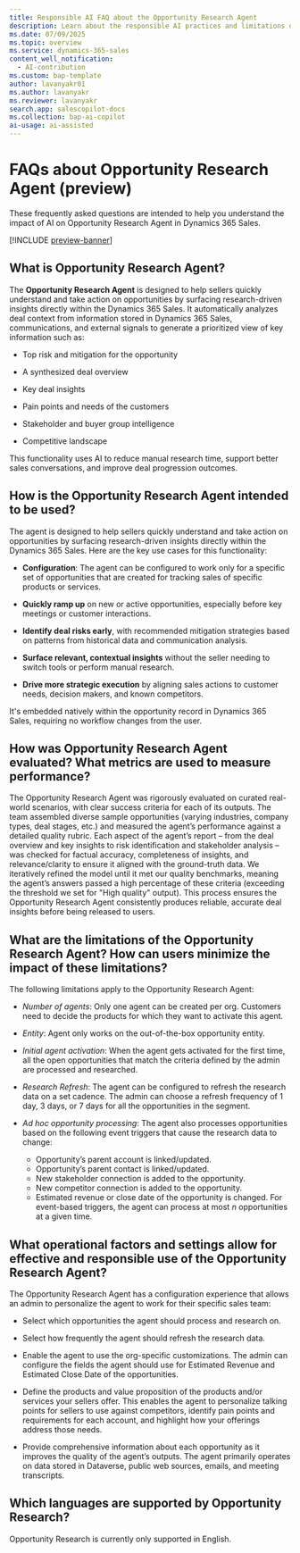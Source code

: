 ```yaml
---
title: Responsible AI FAQ about the Opportunity Research Agent
description: Learn about the responsible AI practices and limitations of the Opportunity Research Agent in Dynamics 365 Sales.
ms.date: 07/09/2025
ms.topic: overview
ms.service: dynamics-365-sales
content_well_notification:
  - AI-contribution
ms.custom: bap-template
author: lavanyakr01
ms.author: lavanyakr
ms.reviewer: lavanyakr
search.app: salescopilot-docs
ms.collection: bap-ai-copilot
ai-usage: ai-assisted
---
```


# FAQs about Opportunity Research Agent (preview)

These frequently asked questions are intended to help you understand the
impact of AI on Opportunity Research Agent in Dynamics 365 Sales.

[!INCLUDE [preview-banner](~/../shared-content/shared/preview-includes/preview-note-d365.md)]

## What is Opportunity Research Agent?

The **Opportunity Research Agent** is designed to help
sellers quickly understand and take action on opportunities by surfacing
research-driven insights directly within the Dynamics 365 Sales. It automatically
analyzes deal context from information stored in Dynamics 365 Sales, communications, and
external signals to generate a prioritized view of key information such as:

- Top risk and mitigation for the opportunity

- A synthesized deal overview

- Key deal insights

- Pain points and needs of the customers

- Stakeholder and buyer group intelligence

- Competitive landscape

This functionality uses AI to reduce manual research time, support
better sales conversations, and improve deal progression outcomes.

## How is the Opportunity Research Agent intended to be used?

The agent is designed to help sellers quickly understand and take
action on opportunities by surfacing research-driven insights directly
within the Dynamics 365 Sales. Here are the key use cases for this functionality:

- **Configuration**: The agent can be configured to work only for a
  specific set of opportunities that are created for tracking sales of
  specific products or services.

- **Quickly ramp up** on new or active opportunities, especially before
  key meetings or customer interactions.

- **Identify deal risks early**, with recommended mitigation strategies
  based on patterns from historical data and communication analysis.

- **Surface relevant, contextual insights** without the seller needing
  to switch tools or perform manual research.

- **Drive more strategic execution** by aligning sales actions to
  customer needs, decision makers, and known competitors.

It's embedded natively within the opportunity record in Dynamics 365
Sales, requiring no workflow changes from the user.

## How was Opportunity Research Agent evaluated? What metrics are used to measure performance?

The Opportunity Research Agent was rigorously evaluated on curated real-world scenarios, with clear success criteria for each of its outputs. The team assembled diverse sample opportunities (varying industries, company types, deal stages, etc.) and measured the agent’s performance against a detailed quality rubric. Each aspect of the agent’s report – from the deal overview and key insights to risk identification and stakeholder analysis – was checked for factual accuracy, completeness of insights, and relevance/clarity to ensure it aligned with the ground-truth data. We iteratively refined the model until it met our quality benchmarks, meaning the agent’s answers passed a high percentage of these criteria (exceeding the threshold we set for "High quality" output). This process ensures the Opportunity Research Agent consistently produces reliable, accurate deal insights before being released to users.

## What are the limitations of the Opportunity Research Agent? How can users minimize the impact of these limitations?

The following limitations apply to the Opportunity Research Agent:

- *Number of agents*: Only one agent can be created per org. Customers need to decide the products for which they want to activate
  this agent.

- *Entity*: Agent only works on the out-of-the-box opportunity entity.

- *Initial agent activation*: When the agent gets activated for the
  first time, all the open opportunities that match the criteria defined by the admin are processed and researched.

- *Research Refresh*: The agent can be configured to refresh the research
  data on a set cadence. The admin can choose a refresh frequency of 1 day, 3 days, or 7 days for all the opportunities in the segment.

- *Ad hoc opportunity processing*: The agent also processes opportunities based on the following event triggers that cause the research data to change: 
    - Opportunity’s parent account is linked/updated.
    - Opportunity’s parent contact is linked/updated.
    - New stakeholder connection is added to the opportunity.
    - New competitor connection is added to the opportunity.
    - Estimated revenue or close date of the opportunity is changed. For event-based triggers, the agent can process at most *n* opportunities at a given time.

## What operational factors and settings allow for effective and responsible use of the Opportunity Research Agent?

The Opportunity Research Agent has a configuration experience that allows an admin to personalize the agent to work for their specific sales team:

- Select which opportunities the agent should process and research on.

- Select how frequently the agent should refresh the research data.

- Enable the agent to use the org-specific customizations. The admin can configure the fields the agent should use for Estimated Revenue and Estimated Close Date of the opportunities.

- Define the products and value proposition of the products and/or services your sellers offer. This enables the agent to personalize talking points for sellers to use against competitors, identify pain points and requirements for each account, and highlight how your offerings address those needs. 

- Provide comprehensive information about each opportunity as it improves the quality of the agent’s outputs. The agent primarily operates on data stored in Dataverse, public web sources, emails, and meeting transcripts.

## Which languages are supported by Opportunity Research?

Opportunity Research is currently only supported in English.
